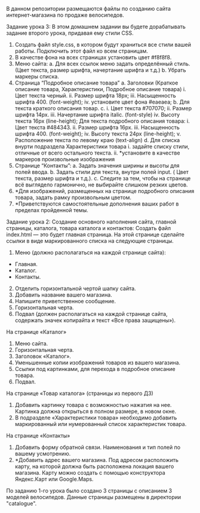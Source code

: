 В данном репозитории размещаются файлы по созданию сайта интернет-магазина по продаже велосипедов.

Задание урока 3:
В этом домашнем задании вы будете дорабатывать задание второго урока, придавая ему стили CSS.
1. Создать файл style.css, в котором будут храниться все стили вашей работы. Подключить этот файл ко всем страницам.
2. В качестве фона на всех страницах установить цвет #f8f8f8.
3. Меню сайта:
a. Для всех ссылок меню задать определённый стиль. (Цвет текста, размер шрифта, начертание шрифта и т.д.)
b. Убрать маркеры списка.
4. Страница “Подробное описание товара”
a. Заголовки (Краткое описание товара, Характеристики, Подробное описание товара)
i. Цвет текста черный.
ii. Размер шрифта 18px;
iii. Насыщенность шрифта 400. (font-weight);
iv. установите цвет фона #eaeaea;
b. Для текста краткого описания товар.
c.
i. Цвет текста #707070;
ii. Размер шрифта 14px.
iii. Начертание шрифта italic. (font-style)
iv. Высоту текста 16px (line-height);
Для текста подробного описания товара:
i. Цвет текста ​ #484343.
ii. Размер шрифта 16px.
iii. Насыщенность шрифта 400. (font-weight);
iv. Высоту текста 24px (line-height);
v. Расположение текста по левому краю (text-align)
d. Для списка внурти подраздела Характеристики товара
i. задайте списку стили, отличные от всего остального текста.
ii. *установите в качестве маркеров произвольные изображения
5. Странице “Контакты”:
a. Задать значения ширины и высоты для полей ввода.
b. Задать стили для текста, внутри полей input. ( Цвет текста, размер шрифта и т.д.).
c.
Следите за тем, чтобы на странице всё выглядело гармонично, не выбирайте слишком резких цветов.
6. *Для изображений, размещенных на странице подробного описания товара, задать рамку произвольным цветом.
7. *Приветствуются самостоятельные дополнения ваших работ в пределах пройденной темы.

<!-- ################################################################################################### -->

Задание урока 2:
Создание основного наполнения сайта, главной страницы, каталога, товара каталога и контактов:
Создать файл index.html — это будет главная страница. На этой странице сделайте ссылки в виде маркированного списка на следующие страницы.
1. Меню (должно располагаться на каждой странице сайта):
* Главная.
* Каталог.
* Контакты.
2. Отделить горизонтальной чертой шапку сайта.
3. Добавить название вашего магазина.
4. Напишите приветственное сообщение.
5. Горизонтальная черта.
6. Подвал (должен располагаться на каждой странице сайта, содержать значек копирайта и текст «Все права защищены»).

На странице «Каталог»
1. Меню сайта.
2. Горизонтальная черта.
3. Заголовок «Каталог».
4. Уменьшенные копии изображений товаров из вашего магазина.
5. Ссылки под картинками, для перехода в подробное описание товара.
6. Подвал.

На странице «Товар каталога» (страницы из первого ДЗ)
1. Добавить картинку товара с возможностью нажатия на нее. Картинка должна открыться в полном размере, в новом окне.
2. В подразделе «Характеристики товара» необходимо добавить маркированный или нумерованный список характеристик товара.

На странице «Контакты»
1. Добавить форму обратной связи. Наименования и тип полей по вашему усмотрению.
2. *Добавить адрес вашего магазина. Под адресом расположить карту, на которой должна быть расположена локация вашего магазина. Карту можно создать с помощью конструктора Яндекс.Карт или Google.Maps.

<!-- ################################################################################################### -->

По заданию 1-го урока было создано 3 страницы с описанием 3 моделей велосипедов. Данные страницы размещены в директории "catalogue".
